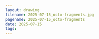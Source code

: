 ```yaml
---
layout: drawing
filename: 2025-07-15_octo-fragments.jpg
pagename: 2025-07-15_octo-fragments
date: 2025-07-15
tags:
---
```

